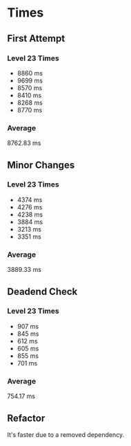 # Times

## First Attempt

### Level 23 Times

* 8860 ms
* 9699 ms
* 8570 ms
* 8410 ms
* 8268 ms
* 8770 ms

### Average

8762.83 ms

## Minor Changes

### Level 23 Times

* 4374 ms
* 4276 ms
* 4238 ms
* 3884 ms
* 3213 ms
* 3351 ms

### Average

3889.33 ms

## Deadend Check

### Level 23 Times

* 907 ms
* 845 ms
* 612 ms
* 605 ms
* 855 ms
* 701 ms

### Average

754.17 ms

## Refactor

It's faster due to a removed dependency.
